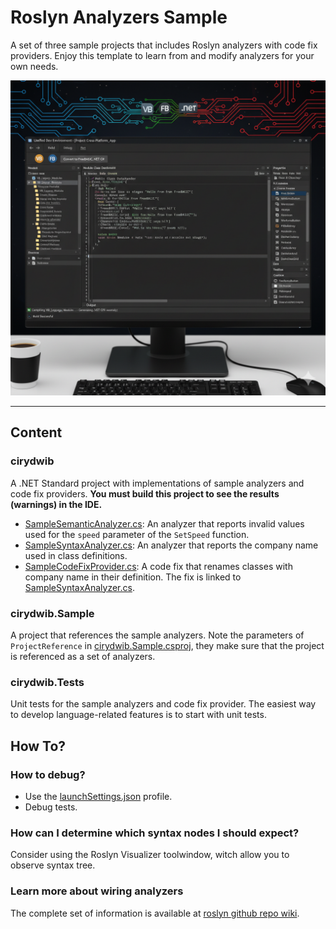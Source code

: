 # Roslyn Analyzers Sample

A set of three sample projects that includes Roslyn analyzers with code fix providers. Enjoy this template to learn from and modify analyzers for your own needs.

![IDECry](./images/logon.png)
____
## Content
### cirydwib
A .NET Standard project with implementations of sample analyzers and code fix providers.
**You must build this project to see the results (warnings) in the IDE.**

- [SampleSemanticAnalyzer.cs](./cirydwib/cirydwib/cirydwib/SampleSemanticAnalyzer.cs): An analyzer that reports invalid values used for the `speed` parameter of the `SetSpeed` function.
- [SampleSyntaxAnalyzer.cs](./cirydwib/cirydwib/cirydwib/SampleSyntaxAnalyzer.cs): An analyzer that reports the company name used in class definitions.
- [SampleCodeFixProvider.cs](./cirydwib/cirydwib/cirydwib/SampleCodeFixProvider.cs): A code fix that renames classes with company name in their definition. The fix is linked to [SampleSyntaxAnalyzer.cs](./cirydwib/cirydwib/cirydwib/SampleSyntaxAnalyzer.cs).

### cirydwib.Sample
A project that references the sample analyzers. Note the parameters of `ProjectReference` in [cirydwib.Sample.csproj](../cirydwib.Sample/cirydwib.Sample.csproj), they make sure that the project is referenced as a set of analyzers. 

### cirydwib.Tests
Unit tests for the sample analyzers and code fix provider. The easiest way to develop language-related features is to start with unit tests.

## How To?
### How to debug?
- Use the [launchSettings.json](./cirydwib/cirydwib/cirydwib/Properties/launchSettings.json) profile.
- Debug tests.

### How can I determine which syntax nodes I should expect?
Consider using the Roslyn Visualizer toolwindow, witch allow you to observe syntax tree.

### Learn more about wiring analyzers
The complete set of information is available at [roslyn github repo wiki](https://github.com/dotnet/roslyn/blob/main/docs/wiki/README.md).
